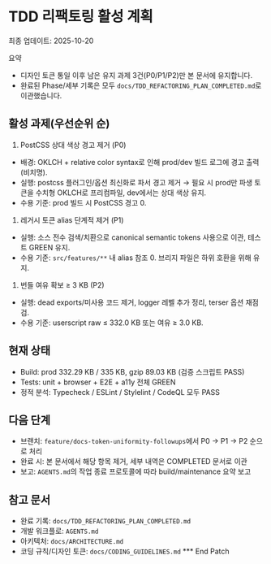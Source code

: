 # TDD 리팩토링 활성 계획

최종 업데이트: 2025-10-20

요약

- 디자인 토큰 통일 이후 남은 유지 과제 3건(P0/P1/P2)만 본 문서에 유지합니다.
- 완료된 Phase/세부 기록은 모두 `docs/TDD_REFACTORING_PLAN_COMPLETED.md`로
  이관했습니다.

## 활성 과제(우선순위 순)

1. PostCSS 상대 색상 경고 제거 (P0)

- 배경: OKLCH + relative color syntax로 인해 prod/dev 빌드 로그에 경고
  출력(비치명).
- 실행: postcss 플러그인/옵션 최신화로 파서 경고 제거 → 필요 시 prod만 파생
  토큰을 수치형 OKLCH로 프리컴파일, dev에서는 상대 색상 유지.
- 수용 기준: prod 빌드 시 PostCSS 경고 0.

1. 레거시 토큰 alias 단계적 제거 (P1)

- 실행: 소스 전수 검색/치환으로 canonical semantic tokens 사용으로 이관, 테스트
  GREEN 유지.
- 수용 기준: `src/features/**` 내 alias 참조 0. 브리지 파일은 하위 호환을 위해
  유지.

1. 번들 여유 확보 ≥ 3 KB (P2)

- 실행: dead exports/미사용 코드 제거, logger 레벨 추가 정리, terser 옵션
  재점검.
- 수용 기준: userscript raw ≤ 332.0 KB 또는 여유 ≥ 3.0 KB.

## 현재 상태

- Build: prod 332.29 KB / 335 KB, gzip 89.03 KB (검증 스크립트 PASS)
- Tests: unit + browser + E2E + a11y 전체 GREEN
- 정적 분석: Typecheck / ESLint / Stylelint / CodeQL 모두 PASS

## 다음 단계

- 브랜치: `feature/docs-token-uniformity-followups`에서 P0 → P1 → P2 순으로 처리
- 완료 시: 본 문서에서 해당 항목 제거, 세부 내역은 COMPLETED 문서로 이관
- 보고: `AGENTS.md`의 작업 종료 프로토콜에 따라 build/maintenance 요약 보고

## 참고 문서

- 완료 기록: `docs/TDD_REFACTORING_PLAN_COMPLETED.md`
- 개발 워크플로: `AGENTS.md`
- 아키텍처: `docs/ARCHITECTURE.md`
- 코딩 규칙/디자인 토큰: `docs/CODING_GUIDELINES.md` \*\*\* End Patch

